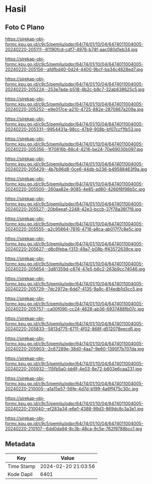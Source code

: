 # Hasil

## Foto C Plano

https://sirekap-obj-formc.kpu.go.id/c9c5/pemilu/pdpr/64/74/01/10/04/6474011004005-20240220-205111--81190fcd-cdf7-4976-b74f-aac080d1eb34.jpg

https://sirekap-obj-formc.kpu.go.id/c9c5/pemilu/pdpr/64/74/01/10/04/6474011004005-20240220-205156--afdfbd40-0d24-4400-9bcf-ba34c4828ed7.jpg

https://sirekap-obj-formc.kpu.go.id/c9c5/pemilu/pdpr/64/74/01/10/04/6474011004005-20240220-205224--253e7ada-b518-4b2c-b8c7-32ab638625c5.jpg

https://sirekap-obj-formc.kpu.go.id/c9c5/pemilu/pdpr/64/74/01/10/04/6474011004005-20240220-205252--e9e017ce-a210-4725-882e-2870867a209a.jpg

https://sirekap-obj-formc.kpu.go.id/c9c5/pemilu/pdpr/64/74/01/10/04/6474011004005-20240220-205331--9954431a-98cc-47b9-908b-bf07ccf1fb53.jpg

https://sirekap-obj-formc.kpu.go.id/c9c5/pemilu/pdpr/64/74/01/10/04/6474011004005-20240220-205356--1f70816b-88c4-4216-be24-70e69030b097.jpg

https://sirekap-obj-formc.kpu.go.id/c9c5/pemilu/pdpr/64/74/01/10/04/6474011004005-20240220-205429--4b7b96d8-0ce6-44db-b236-b49588463f9a.jpg

https://sirekap-obj-formc.kpu.go.id/c9c5/pemilu/pdpr/64/74/01/10/04/6474011004005-20240220-205500--260aa82e-9085-4e85-ad80-4266f8f98b5c.jpg

https://sirekap-obj-formc.kpu.go.id/c9c5/pemilu/pdpr/64/74/01/10/04/6474011004005-20240220-205527--20b6eeaf-2248-42e3-bccb-37f78a36f7f8.jpg

https://sirekap-obj-formc.kpu.go.id/c9c5/pemilu/pdpr/64/74/01/10/04/6474011004005-20240220-205555--a2c95864-7816-4716-a8ca-ab017f7c8e5c.jpg

https://sirekap-obj-formc.kpu.go.id/c9c5/pemilu/pdpr/64/74/01/10/04/6474011004005-20240220-205627--d8c6feba-f313-49a7-b08b-ff43572639ce.jpg

https://sirekap-obj-formc.kpu.go.id/c9c5/pemilu/pdpr/64/74/01/10/04/6474011004005-20240220-205654--3d81359d-c874-47e5-b6c2-263b9cc74046.jpg

https://sirekap-obj-formc.kpu.go.id/c9c5/pemilu/pdpr/64/74/01/10/04/6474011004005-20240220-205729--7dc2972e-6dd7-4135-9a9c-814edb1d3cc5.jpg

https://sirekap-obj-formc.kpu.go.id/c9c5/pemilu/pdpr/64/74/01/10/04/6474011004005-20240220-205757--ca00f090-cc24-4628-ab36-6937488fb07c.jpg

https://sirekap-obj-formc.kpu.go.id/c9c5/pemilu/pdpr/64/74/01/10/04/6474011004005-20240220-205833--5813d775-6711-4f02-868f-d512078eecd5.jpg

https://sirekap-obj-formc.kpu.go.id/c9c5/pemilu/pdpr/64/74/01/10/04/6474011004005-20240220-205903--2c67289e-38d0-4aa7-9e60-1390f7b707da.jpg

https://sirekap-obj-formc.kpu.go.id/c9c5/pemilu/pdpr/64/74/01/10/04/6474011004005-20240220-205932--115fb5a0-bb6f-4e03-8e72-b603e6caa231.jpg

https://sirekap-obj-formc.kpu.go.id/c9c5/pemilu/pdpr/64/74/01/10/04/6474011004005-20240220-210005--a1a15e57-56fe-4d7d-b199-4a6ff475c30c.jpg

https://sirekap-obj-formc.kpu.go.id/c9c5/pemilu/pdpr/64/74/01/10/04/6474011004005-20240220-210040--ef283a34-e6e1-4388-99d3-869dc8c3a3e1.jpg

https://sirekap-obj-formc.kpu.go.id/c9c5/pemilu/pdpr/64/74/01/10/04/6474011004005-20240220-210107--6dd0da94-8c3b-48ca-9c5e-762f9788bcc1.jpg


## Metadata

| Key        | Value               |
| ---------- | ------------------- |
| Time Stamp | 2024-02-20 21:03:56 |
| Kode Dapil | 6401                |



